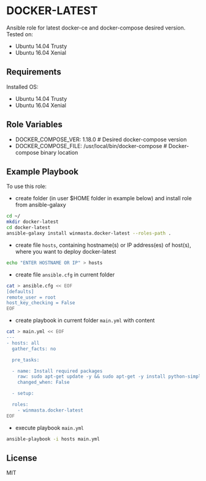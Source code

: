 DOCKER-LATEST
=========

Ansible role for latest docker-ce and docker-compose desired version. Tested on:
- Ubuntu 14.04 Trusty
- Ubuntu 16.04 Xenial

Requirements
------------

Installed OS:
 - Ubuntu 14.04 Trusty
 - Ubuntu 16.04 Xenial

 Role Variables
 --------------

 - DOCKER_COMPOSE_VER: 1.18.0 # Desired docker-compose version
 - DOCKER_COMPOSE_FILE: /usr/local/bin/docker-compose # Docker-compose binary location

Example Playbook
----------------

To use this role:

  - create folder (in user $HOME folder in example below) and install role from ansible-galaxy

```bash
cd ~/
mkdir docker-latest
cd docker-latest
ansible-galaxy install winmasta.docker-latest --roles-path .
```

  - create file `hosts`, containing hostname(s) or IP address(es) of host(s), where you want to deploy docker-latest

```bash
echo "ENTER HOSTNAME OR IP" > hosts
```

  - create file `ansible.cfg` in current folder

```bash
cat > ansible.cfg << EOF
[defaults]
remote_user = root
host_key_checking = False
EOF
```

  - create playbook in current folder `main.yml` with content

```bash
cat > main.yml << EOF
---
- hosts: all
  gather_facts: no

  pre_tasks:

  - name: Install required packages
    raw: sudo apt-get update -y && sudo apt-get -y install python-simplejson python-pip
    changed_when: False

  - setup:

  roles:
    - winmasta.docker-latest
EOF
```

  - execute playbook `main.yml`

```bash
ansible-playbook -i hosts main.yml
```

License
-------

MIT
